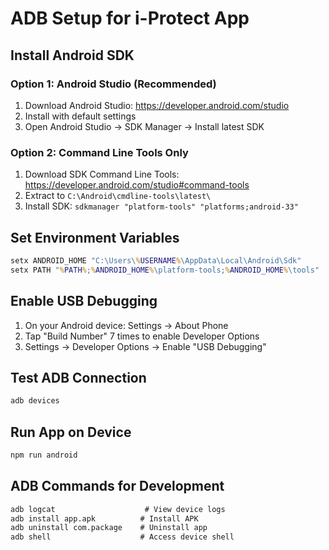 # ADB Setup for i-Protect App

## Install Android SDK

### Option 1: Android Studio (Recommended)
1. Download Android Studio: https://developer.android.com/studio
2. Install with default settings
3. Open Android Studio → SDK Manager → Install latest SDK

### Option 2: Command Line Tools Only
1. Download SDK Command Line Tools: https://developer.android.com/studio#command-tools
2. Extract to `C:\Android\cmdline-tools\latest\`
3. Install SDK: `sdkmanager "platform-tools" "platforms;android-33"`

## Set Environment Variables
```cmd
setx ANDROID_HOME "C:\Users\%USERNAME%\AppData\Local\Android\Sdk"
setx PATH "%PATH%;%ANDROID_HOME%\platform-tools;%ANDROID_HOME%\tools"
```

## Enable USB Debugging
1. On your Android device: Settings → About Phone
2. Tap "Build Number" 7 times to enable Developer Options
3. Settings → Developer Options → Enable "USB Debugging"

## Test ADB Connection
```cmd
adb devices
```

## Run App on Device
```cmd
npm run android
```

## ADB Commands for Development
```cmd
adb logcat                    # View device logs
adb install app.apk          # Install APK
adb uninstall com.package    # Uninstall app
adb shell                    # Access device shell
```
